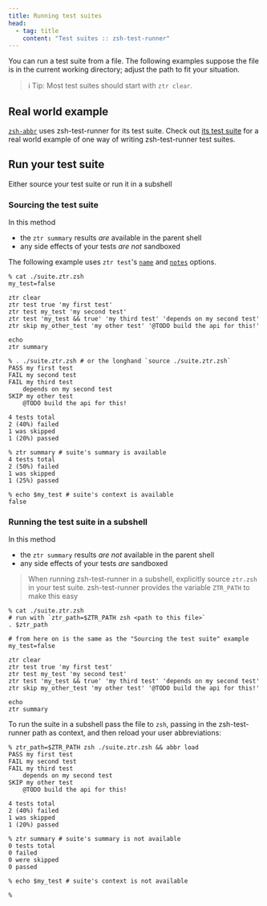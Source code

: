 ```yaml
---
title: Running test suites
head:
  - tag: title
    content: "Test suites :: zsh-test-runner"
---
```


You can run a test suite from a file. The following examples suppose the file is in the current working directory; adjust the path to fit your situation.

> ℹ️ Tip: Most test suites should start with `ztr clear`.

## Real world example

[`zsh-abbr`](https://github.com/olets/zsh-abbr) uses zsh-test-runner for its test suite. Check out [its test suite](https://github.com/olets/zsh-abbr/tree/main/tests) for a real world example of one way of writing zsh-test-runner test suites.

## Run your test suite

Either source your test suite or run it in a subshell

### Sourcing the test suite

In this method

- the `ztr summary` results _are_ available in the parent shell
- any side effects of your tests _are not_ sandboxed

The following example uses `ztr test`'s [`name`](reference/commands/#named-tests) and [`notes`](/reference/commands/#test-notes) options.

```shell
% cat ./suite.ztr.zsh
my_test=false

ztr clear
ztr test true 'my first test'
ztr test my_test 'my second test'
ztr test 'my_test && true' 'my third test' 'depends on my second test'
ztr skip my_other_test 'my other test' '@TODO build the api for this!'

echo
ztr summary
```

```shell
% . ./suite.ztr.zsh # or the longhand `source ./suite.ztr.zsh`
PASS my first test
FAIL my second test
FAIL my third test
    depends on my second test
SKIP my other test
    @TODO build the api for this!

4 tests total
2 (40%) failed
1 was skipped
1 (20%) passed

% ztr summary # suite's summary is available
4 tests total
2 (50%) failed
1 was skipped
1 (25%) passed

% echo $my_test # suite's context is available
false
```

### Running the test suite in a subshell

In this method

- the `ztr summary` results _are not_ available in the parent shell
- any side effects of your tests _are_ sandboxed

> When running zsh-test-runner in a subshell, explicitly source `ztr.zsh` in your test suite. zsh-test-runner provides the variable `ZTR_PATH` to make this easy

```shell
% cat ./suite.ztr.zsh
# run with `ztr_path=$ZTR_PATH zsh <path to this file>`
. $ztr_path

# from here on is the same as the "Sourcing the test suite" example
my_test=false

ztr clear
ztr test true 'my first test'
ztr test my_test 'my second test'
ztr test 'my_test && true' 'my third test' 'depends on my second test'
ztr skip my_other_test 'my other test' '@TODO build the api for this!'

echo
ztr summary
```

To run the suite in a subshell pass the file to `zsh`, passing in the zsh-test-runner path as context, and then reload your user abbreviations:

```shell
% ztr_path=$ZTR_PATH zsh ./suite.ztr.zsh && abbr load
PASS my first test
FAIL my second test
FAIL my third test
    depends on my second test
SKIP my other test
    @TODO build the api for this!

4 tests total
2 (40%) failed
1 was skipped
1 (20%) passed

% ztr summary # suite's summary is not available
0 tests total
0 failed
0 were skipped
0 passed

% echo $my_test # suite's context is not available

%
```
